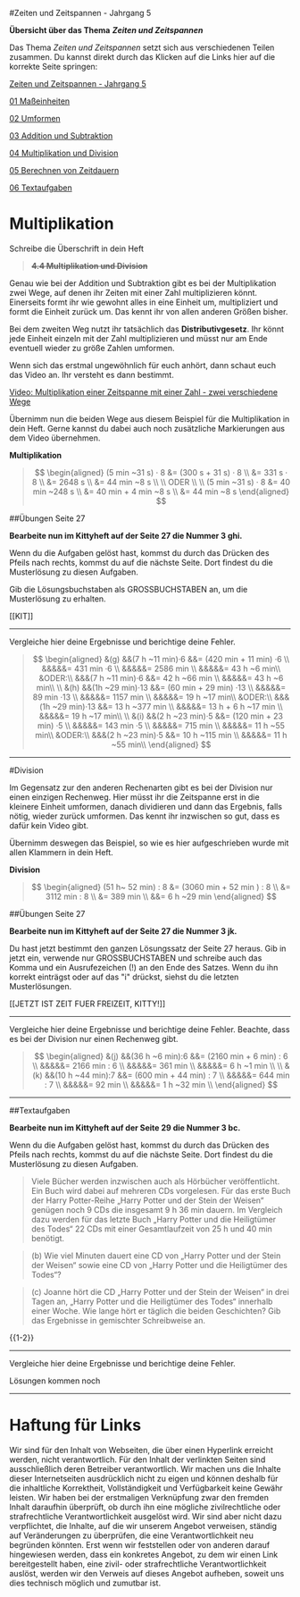 <!--
author: Susanne Suckfüll
email: su-aes@masannek.de
language: de
narrator: German Female
script: url.js

View this file on https://liascript.github.io/course/?https://raw.githubusercontent.com/SUC-AES/Mathematik-5/master/2_Massen_1.md
-->

#Zeiten und Zeitspannen - Jahrgang 5


**Übersicht über das Thema** ***Zeiten und Zeitspannen***

Das Thema *Zeiten und Zeitspannen* setzt sich aus verschiedenen Teilen zusammen. Du kannst direkt durch das Klicken auf die Links hier auf die korrekte Seite springen:

[Zeiten und Zeitspannen - Jahrgang 5](https://liascript.github.io/course/?https://raw.githubusercontent.com/SUC-AES/Mathe-Webseite/master/Klasse_05/04_Zeiten_und_Zeitspannen/M-05-04-Zeiten_und_Zeitspannen.md#1)

[01 Maßeinheiten](https://liascript.github.io/course/?https://raw.githubusercontent.com/SUC-AES/Mathe-Webseite/master/Klasse_05/04_Zeiten_und_Zeitspannen/01_MaBeinheiten/M-05-04-01-MaBeinheiten.md#2)

[02 Umformen](https://liascript.github.io/course/?https://raw.githubusercontent.com/SUC-AES/Mathe-Webseite/master/Klasse_05/04_Zeiten_und_Zeitspannen/02_Umformen/M-05-04-02-Umformen.md#2)

[03 Addition und Subtraktion](https://liascript.github.io/course/?https://raw.githubusercontent.com/SUC-AES/Mathe-Webseite/master/Klasse_05/04_Zeiten_und_Zeitspannen/03_Addition_und_Subtraktion/M-05-04-03-Addition_und_Subtraktion.md#2)

[04 Multiplikation und Division](https://liascript.github.io/course/?https://raw.githubusercontent.com/SUC-AES/Mathe-Webseite/master/Klasse_05/04_Zeiten_und_Zeitspannen/04_Multiplikation_und_Division/M-05-04-04-Multiplikation_und_Division.md#1)

[05 Berechnen von Zeitdauern]()

[06 Textaufgaben]()



# Multiplikation

Schreibe die Überschrift in dein Heft

>  **~~4.4 Multiplikation und Division~~**

Genau wie bei der Addition und Subtraktion gibt es bei der Multiplikation zwei Wege, auf denen ihr Zeiten mit einer Zahl multiplizieren könnt. Einerseits formt ihr wie gewohnt alles in eine Einheit um, multipliziert und formt die Einheit zurück um. Das kennt ihr von allen anderen Größen bisher.

Bei dem zweiten Weg nutzt ihr tatsächlich das **Distributivgesetz**. Ihr könnt jede Einheit einzeln mit der Zahl multiplizieren und müsst nur am Ende eventuell wieder zu größe Zahlen umformen.

Wenn sich das erstmal ungewöhnlich für euch anhört, dann schaut euch das Video an. Ihr versteht es dann bestimmt.

[Video: Multiplikation einer Zeitspanne mit einer Zahl - zwei verschiedene Wege](https://aesmaintalde-my.sharepoint.com/:v:/g/personal/susanne_suckfuell_aes-maintal_de/ERpdGnTRFpRKhurLoYB7DHEBMkV6RdJgzK1Rc3bpc5K2rg?e=YXjFFs)


Übernimm nun die beiden Wege aus diesem Beispiel für die Multiplikation in dein Heft. Gerne kannst du dabei auch noch zusätzliche Markierungen aus dem Video übernehmen.

**Multiplikation**

> $$
\begin{aligned}
(5 min ~31 s) · 8 &= (300 s + 31 s) · 8 \\
&= 331 s · 8 \\
&= 2648 s \\
&= 44 min ~8 s \\ \\
ODER \\ \\
(5 min ~31 s) · 8 &= 40 min ~248 s \\
&= 40 min + 4 min ~8 s \\
&= 44 min ~8 s
\end{aligned}
$$

##Übungen Seite 27

**Bearbeite nun im Kittyheft auf der Seite 27 die Nummer 3 ghi.**

Wenn du die Aufgaben gelöst hast, kommst du durch das Drücken des Pfeils nach rechts, kommst du auf die nächste Seite. Dort findest du die Musterlösung zu diesen Aufgaben.

Gib die Lösungsbuchstaben als GROSSBUCHSTABEN an, um die Musterlösung zu erhalten.

[[KIT]]
********************************************************************************


Vergleiche hier deine Ergebnisse und berichtige deine Fehler.

> $$
\begin{aligned}
&(g) &&(7 h ~11 min)·6 &&= (420 min + 11 min) ·6 \\
&&&&&= 431 min ·6 \\
&&&&&= 2586 min \\
&&&&&= 43 h ~6 min\\
&ODER:\\
&&&(7 h ~11 min)·6 &&= 42 h ~66 min \\
&&&&&= 43 h ~6 min\\
\\
&(h) &&(1h ~29 min)·13 &&= (60 min + 29 min) ·13 \\
&&&&&= 89 min ·13 \\
&&&&&= 1157 min \\
&&&&&= 19 h ~17 min\\
&ODER:\\
&&&(1h ~29 min)·13 &&= 13 h ~377 min \\
&&&&&= 13 h + 6 h ~17 min \\
&&&&&= 19 h ~17 min\\
\\
&(i) &&(2 h ~23 min)·5 &&= (120 min + 23 min) ·5 \\
&&&&&= 143 min ·5 \\
&&&&&= 715 min \\
&&&&&= 11 h ~55 min\\
&ODER:\\
&&&(2 h ~23 min)·5 &&= 10 h ~115 min \\
&&&&&= 11 h ~55 min\\
\end{aligned}
$$


********************************************************************************



#Division

Im Gegensatz zur den anderen Rechenarten gibt es bei der Division nur einen einzigen Rechenweg. Hier müsst ihr die Zeitspanne erst in die kleinere Einheit umformen, danach dividieren und dann das Ergebnis, falls nötig, wieder zurück umformen. Das kennt ihr inzwischen so gut, dass es dafür kein Video gibt.

Übernimm deswegen das Beispiel, so wie es hier aufgeschrieben wurde mit allen Klammern in dein Heft.

**Division**

> $$
\begin{aligned}
(51 h~ 52 min) : 8 &= (3060 min + 52 min ) : 8 \\
&= 3112 min : 8 \\
&= 389 min \\
&&= 6 h ~29 min
\end{aligned}
$$

##Übungen Seite 27

**Bearbeite nun im Kittyheft auf der Seite 27 die Nummer 3 jk.**


Du hast jetzt bestimmt den ganzen Lösungssatz der Seite 27 heraus. Gib in jetzt ein, verwende nur GROSSBUCHSTABEN und schreibe auch das Komma und ein Ausrufezeichen (!) an den Ende des Satzes. Wenn du ihn korrekt einträgst oder auf das "i" drückst, siehst du die letzten Musterlösungen.

[[JETZT IST ZEIT FUER FREIZEIT, KITTY!]]
********************************************************************************


Vergleiche hier deine Ergebnisse und berichtige deine Fehler. Beachte, dass es bei der Division nur einen Rechenweg gibt.

> $$
\begin{aligned}
&(j) &&(36 h ~6 min):6 &&= (2160 min + 6 min) : 6 \\
&&&&&= 2166 min : 6 \\
&&&&&= 361 min \\
&&&&&= 6 h ~1 min  \\
\\
&(k) &&(10 h ~44 min):7 &&= (600 min + 44 min) : 7 \\
&&&&&= 644 min : 7 \\
&&&&&= 92 min \\
&&&&&= 1 h ~32 min \\
\end{aligned}
$$


********************************************************************************

##Textaufgaben

**Bearbeite nun im Kittyheft auf der Seite 29 die Nummer 3 bc.**

Wenn du die Aufgaben gelöst hast, kommst du durch das Drücken des Pfeils nach rechts, kommst du auf die nächste Seite. Dort findest du die Musterlösung zu diesen Aufgaben.

> Viele Bücher werden inzwischen auch als Hörbücher veröffentlicht. Ein Buch wird dabei auf mehreren CDs vorgelesen. Für das erste Buch der Harry Potter-Reihe „Harry Potter und der Stein der Weisen“ genügen noch 9 CDs die insgesamt 9 h 36 min dauern. Im Vergleich dazu werden für das letzte Buch „Harry Potter und die Heiligtümer des Todes“ 22 CDs mit einer Gesamtlaufzeit von 25 h und 40 min benötigt.


> (b) Wie viel Minuten dauert eine CD von „Harry Potter und der Stein der Weisen“ sowie eine CD von „Harry Potter und die Heiligtümer des Todes“?


> (c) Joanne hört die CD „Harry Potter und der Stein der Weisen“ in drei Tagen an, „Harry Potter und die Heiligtümer des Todes“ innerhalb einer Woche. Wie lange hört er täglich die beiden Geschichten? Gib das Ergebnisse in gemischter Schreibweise an.



{{1-2}}
********************************************************************************


Vergleiche hier deine Ergebnisse und berichtige deine Fehler.


Lösungen kommen noch

********************************************************************************





# Haftung für Links

Wir sind für den Inhalt von Webseiten, die über einen Hyperlink erreicht werden, nicht verantwortlich. Für den Inhalt der verlinkten Seiten sind ausschließlich deren Betreiber verantwortlich. Wir machen uns die Inhalte dieser Internetseiten ausdrücklich nicht zu eigen und können deshalb für die inhaltliche Korrektheit, Vollständigkeit und Verfügbarkeit keine Gewähr leisten. Wir haben bei der erstmaligen Verknüpfung zwar den fremden Inhalt daraufhin überprüft, ob durch ihn eine mögliche zivilrechtliche oder strafrechtliche Verantwortlichkeit ausgelöst wird. Wir sind aber nicht dazu verpflichtet, die Inhalte, auf die wir unserem Angebot verweisen, ständig auf Veränderungen zu überprüfen, die eine Verantwortlichkeit neu begründen könnten. Erst wenn wir feststellen oder von anderen darauf hingewiesen werden, dass ein konkretes Angebot, zu dem wir einen Link bereitgestellt haben, eine zivil- oder strafrechtliche Verantwortlichkeit auslöst, werden wir den Verweis auf dieses Angebot aufheben, soweit uns dies technisch möglich und zumutbar ist.
